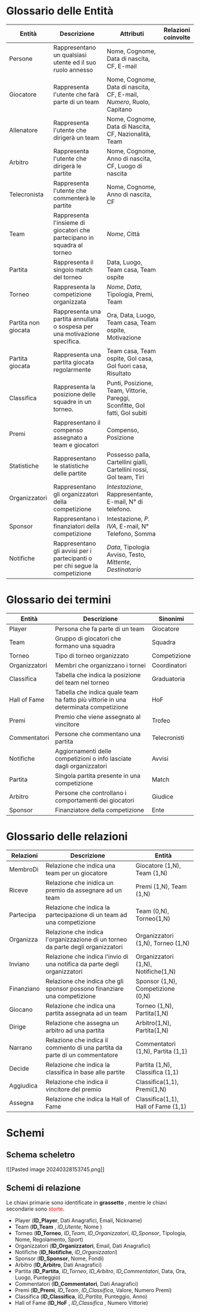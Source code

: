 # Glossario delle Entità

| Entità              | Descrizione                                                                 | Attributi                                                                   | Relazioni coinvolte |
| ------------------- | --------------------------------------------------------------------------- | --------------------------------------------------------------------------- | ------------------- |
| Persone             | Rappresentano un qualsiasi utente ed il suo ruolo annesso                   | Nome, Cognome, Data di nascita, CF, E-mail                                  |                     |
| Giocatore           | Rappresenta l'utente che farà parte di un team                              | Nome, Cognome, Data di nascita, CF, E-mail, *Numero*, Ruolo, Capitano       |                     |
| Allenatore          | Rappresenta l'utente che dirigerà un team                                   | Nome, Cognome, Data di Nascita, CF, Nazionalità, Team                       |                     |
| Arbitro             | Rappresenta l'utente che dirigerà le partite                                | Nome, Cognome, Anno di nascita, CF, Luogo di nascita                        |                     |
| Telecronista        | Rappresenta l'utente che commenterà le partite                              | Nome, Cognome, Anno di nascita, CF                                          |                     |
| Team                | Rappresenta l'insieme di giocatori che partecipano in squadra al torneo     | *Nome*, Città                                                               |                     |
| Partita             | Rappresenta il singolo match del torneo                                     | Data, Luogo, Team casa, Team ospite                                         |                     |
| Torneo              | Rappresenta la competizione organizzata                                     | *Nome*, *Data*, Tipologia, Premi, Team                                      |                     |
| Partita non giocata | Rappresenta una partita annullata o sospesa per una motivazione specifica.  | Ora, Data, Luogo, Team casa, Team ospite, Motivazione                       |                     |
| Partita giocata     | Rappresenta una partita giocata regolarmente                                | Team casa, Team ospite, Gol casa, Gol fuori casa, Risultato                 |                     |
| Classifica          | Rappresenta la posizione delle squadre in un torneo.                        | Punti, Posizione, Team, Vittorie, Pareggi, Sconfitte, Gol fatti, Gol subiti |                     |
| Premi               | Rappresentano il compenso assegnato a team e giocatori                      | Compenso, Posizione                                                         |                     |
| Statistiche         | Rappresentano le statistiche delle partite                                  | Possesso palla, Cartellini gialli, Cartellini rossi, Gol team,  Tiri        |                     |
| Organizzatori       | Rappresentano gli organizzatori della competizione                          | *Intestazione*, Rappresentante, E-mail, N° di telefono.                     |                     |
| Sponsor             | Rappresentano i finanziatori della competizione                             | Intestazione, *P. IVA*, E-mail, N° Telefono, Somma                          |                     |
| Notifiche           | Rappresentano gli avvisi per i partecipanti o per chi segue la competizione | *Data*, Tipologia Avviso, Testo, *Mittente*, *Destinatario*                 |                     |

# Glossario dei termini
| Entità        | Descrizione                                                                         | Sinonimi     |
| ------------- | ----------------------------------------------------------------------------------- | ------------ |
| Player        | Persona che fa parte di un team                                                     | Giocatore    |
| Team          | Gruppo di giocatori che formano una squadra                                         | Squadra      |
| Torneo        | Tipo di torneo organizzato                                                          | Competizione |
| Organizzatori | Membri che organizzano i tornei                                                     | Coordinatori |
| Classifica    | Tabella che indica la posizione del team nel torneo                                 | Graduatoria  |
| Hall of Fame  | Tabella che indica quale team ha fatto più vittorie in una determinata competizione | HoF          |
| Premi         | Premio che viene assegnato al vincitore                                             | Trofeo       |
| Commentatori  | Persone che commentano una partita                                                  | Telecronisti |
| Notifiche     | Aggiornamenti delle competizioni o info lasciate dagli organizzatori                | Avvisi       |
| Partita       | Singola partita presente in una competizione                                        | Match        |
| Arbitro       | Persone che controllano i comportamenti dei giocatori                               | Giudice      |
| Sponsor       | Finanziatore della competizione                                                     | Ente         |
# Glossario delle relazioni

| Relazioni  | Descrizione                                                                     | Entità                              |
| ---------- | ------------------------------------------------------------------------------- | ----------------------------------- |
| MembroDi   | Relazione che indica una team per un giocatore                                  | Giocatore (1,N), Team (1,N)         |
| Riceve     | Relazione che inidica un premio da assegnare ad un team                         | Premi (1,N), Team (1,N)             |
| Partecipa  | Relazione che indica la partecipazione di un team ad una competizione           | Team (0,N), Torneo(1,N)             |
| Organizza  | Relazione che indica l'organizzazione di un torneo da parte degli organizzatori | Organizzatori (1,N), Torneo (1,N)   |
| Inviano    | Relazione che indica l'invio di una notifica da parte degli organizzatori       | Organizzatori (1,N), Notifiche(1,N) |
| Finanziano | Relazione che indica che gli sponsor possono finanziare una competizione        | Sponsor (1,N), Competizione (0,N)   |
| Giocano    | Relazione che indica una partita assegnata ad un team                           | Torneo (1,N), Partita(1,N)          |
| Dirige     | Relazione che assegna un arbitro ad una partita                                 | Arbitro(1,N), Partita(1,N)          |
| Narrano    | Relazione che indica il commento di una partita da parte di un commentatore     | Commentatori (1,N), Partita (1,1)   |
| Decide     | Relazione che indica la classifica in base alle partite                         | Partita (1,N), Classifica (1,1)     |
| Aggiudica  | Relazione che indica il vincitore del premio                                    | Classifica(1,1), Premi(1,N)         |
| Assegna    | Relazione che indica la Hall of Fame                                            | Classifica(1,1), Hall of Fame (1,1) |

# Schemi 
## Schema scheletro
![[Pasted image 20240328153745.png]]
## Schemi di relazione

Le chiavi primarie sono identificate in **grassetto** , mentre le chiavi secondarie sono <font color="red"> storte</font>.
- Player (**ID_Player**, Dati Anagrafici, Email, Nickname)
- Team (**ID_Team** , _ID_Utente_, Nome )
- Torneo (**ID_Torneo**, _ID_Team_, _ID_Organizzatori_, _ID_Sponsor_, Tipologia, Nome, Regolamento, Sport)
- Organizzatori (**ID_Organizzatori**, Email, Dati Anagrafici)
- Notifiche (**ID_Notifiche**, _ID_Organizzatori_)
- Sponsor (**ID_Sponsor**, Nome, Fondi)
- Arbitro (**ID_Arbitro**, Dati Anagrafici)
- Partita (**ID_Partita**, _ID_Torneo_, _ID_Arbitro_, _ID_Commentatori_, Data, Ora, Luogo, Punteggio)
- Commentatori (**ID_Commentatori**, Dati Anagrafici)
- Premi (**ID_Premi**, _ID_Team_, _ID_Classifica_, Valore, Numero Premi)
- Classifica (**ID_Classifica**, _ID_Partita_, Punteggio, Anno)
- Hall of Fame (**ID_HoF** , _ID_Classifica_ , Numero Vittorie)